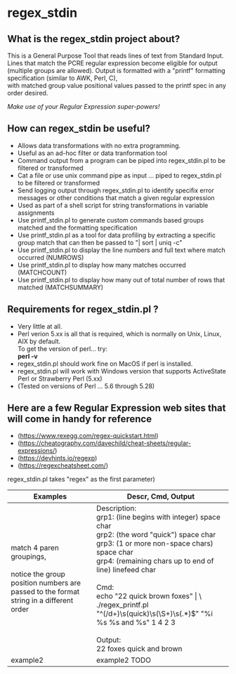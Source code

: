 # regex_stdin

## What is the regex_stdin project about?
This is a General Purpose Tool that reads lines of text from Standard Input.<br>
Lines that match the PCRE regular expression become eligible for output (multiple groups are allowed).
Output is formatted with a "printf" formatting specification (similar to AWK, Perl, C),<br>
with matched group value positional values passed to the printf spec in any order desired.<br>

*Make use of your Regular Expression super-powers!*

## How can regex_stdin be useful?
- Allows data transformations with no extra programming.
- Useful as an ad-hoc filter or data tranformation tool
- Command output from a program can be piped into regex_stdin.pl to be filtered or transformed
- Cat a file or use unix command pipe as input ... piped to regex_stdin.pl to be filtered or transformed
- Send logging output through regex_stdin.pl to identify specifix error messages or other conditions that match a given regular expression
- Used as part of a shell script for string transformations in variable assignments
- Use printf_stdin.pl to generate custom commands based groups matched and the formatting specification
- Use printf_stdin.pl as a tool for data profiling by extracting a specific group match that can then be passed to  "| sort | uniq -c"
- Use printf_stdin.pl to display the line numbers and full text where match occurred (NUMROWS)
- Use printf_stdin.pl to display how many matches occurred (MATCHCOUNT)
- Use printf_stdin.pl to display how many out of total number of rows that matched (MATCHSUMMARY)

## Requirements for regex_stdin.pl ?    
- Very little at all.
- Perl verion 5.xx is all that is required, which is normally on Unix, Linux, AIX by default.<br>To get the version of perl... try:<br>   **perl -v**
- regex_stdin.pl should work fine on MacOS if perl is installed.
- regex_stdin.pl will work with Windows version that supports ActiveState Perl or Strawberry Perl (5.xx)
- (Tested on versions of Perl ... 5.6 through 5.28)

## Here are a few Regular Expression web sites that will come in handy for reference
- (https://www.rexegg.com/regex-quickstart.html)
- (https://cheatography.com/davechild/cheat-sheets/regular-expressions/)
- (https://devhints.io/regexp)
- (https://regexcheatsheet.com/)



regex_stdin.pl takes "regex" as the first parameter)

|Examples|Descr, Cmd, Output |
| --- | --- |
| match 4 paren groupings,<br><br>notice the group position numbers are passed to the format string in a different order | Description:<br>grp1: (line begins with integer) space char<br>grp2: (the word "quick") space char<br>grp3: (1 or more non-space chars) space char<br>grp4: (remaining chars up to end of line) linefeed char<br><br>Cmd:<br>echo "22 quick brown foxes" \| \\<br>./regex_printf.pl "^(/d+)\s(quick)\s(\S+)\s(.*)$" "%i %s %s and %s" 1 4 2 3<br><br>Output:<br>22 foxes quick and brown|
| example2 | example2 TODO |

